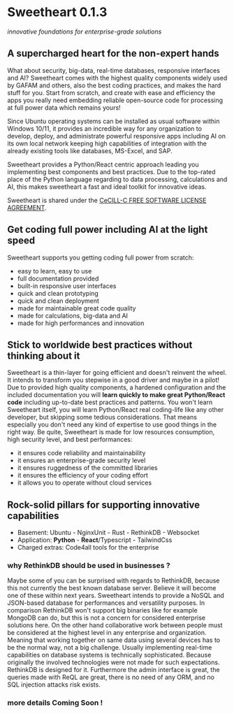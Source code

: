 # Sweetheart **0.1.3**
*innovative foundations for enterprise-grade solutions*

## A supercharged heart for the non-expert hands

What about security, big-data, real-time databases, responsive interfaces and AI? Sweetheart comes with the highest quality components widely used by GAFAM and others, also the best coding practices, and makes the hard stuff for you. Start from scratch, and create with ease and efficiency the apps you really need embedding reliable open-source code for processing at full power data which remains yours!

Since Ubuntu operating systems can be installed as usual software within Windows 10/11, it provides an incredible way for any organization to develop, deploy, and administrate powerful responsive apps including AI on its own local network keeping high capabilities of integration with the already existing tools like databases, MS-Excel, and SAP.

Sweetheart provides a Python/React centric approach leading you implementing best components and best practices. Due to the top-rated place of the Python language regarding to data processing, calculations and AI, this makes sweetheart a fast and ideal toolkit for innovative ideas.

Sweetheart is shared under the [CeCILL-C FREE SOFTWARE LICENSE AGREEMENT](https://github.com/IncredibleProgress/sweetheart.py/blob/master/LICENSE).

## Get coding full power including AI at the light speed

Sweetheart supports you getting coding full power from scratch:

  - easy to learn, easy to use
  - full documentation provided
  - built-in responsive user interfaces
  - quick and clean prototyping
  - quick and clean deployment
  - made for maintainable great code quality
  - made for calculations, big-data and AI
  - made for high performances and innovation

## Stick to worldwide best practices without thinking about it

Sweetheart is a thin-layer for going efficient and doesn't reinvent the wheel. It intends to transform you stepwise in a good driver and maybe in a pilot! Due to provided high quality components, a hardened configuration and the included documentation you will **learn quickly to make great Python/React code** including up-to-date best practices and patterns. You won't learn Sweetheart itself, you will learn Python/React real coding-life like any other developer, but skipping some tedious considerations. That means especially you don't need any kind of expertise to use good things in the right way. Be quite, Sweetheart is made for low resources consumption, high security level, and best performances:

  - it ensures code reliability and maintainability
  - it ensures an enterprise-grade security level
  - it ensures ruggedness of the committed libraries
  - it ensures the efficiency of your coding effort
  - it allows you to operate without cloud services

## Rock-solid pillars for supporting innovative capabilities

  - Basement: Ubuntu - NginxUnit - Rust - RethinkDB - Websocket
  - Application: **Python** - **React**/Typescript - TailwindCss
  - Charged extras: Code4all tools for the enterprise

### why RethinkDB should be used in businesses ?

Maybe some of you can be surprised with regards to RethinkDB, because this not currently the best known database server. Believe it will become one of these within next years. Sweetheart intends to provide a NoSQL and JSON-based database for performances and versatility purposes. In comparison RethinkDB won't support big binaries like for example MongoDB can do, but this is not a concern for considered enterprise solutions here. On the other hand collaborative work between people must be considered at the highest level in any enterprise and organization. Meaning that working together on same data using several devices has to be the normal way, not a big challenge. Usually implementing real-time capabilities on database systems is technically sophisticated. Because originally the involved technologies were not made for such expectations. RethinkDB is designed for it. Furthermore the admin interface is great, the queries made with ReQL are great, there is no need of any ORM, and no SQL injection attacks risk exists.

### more details Coming Soon !
